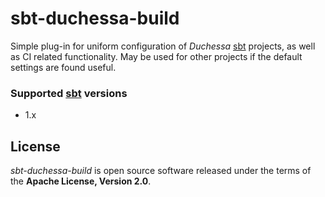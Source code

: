 sbt-duchessa-build
=======
Simple plug-in for uniform configuration of *Duchessa* [sbt][1] projects, as well as CI related functionality. May 
be used for other projects if the default settings are found useful.


### Supported [sbt][1] versions
-  1.x

## License
*sbt-duchessa-build* is open source software released under the terms of the **Apache License, Version 2.0**. 


[1]:  http://scala-sbt.org
